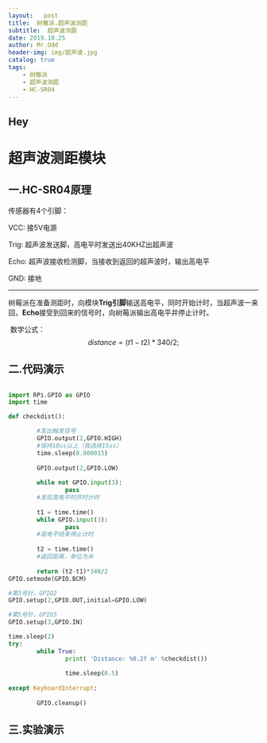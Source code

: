 ```yaml
---
layout:   post
title:  树莓派.超声波测距
subtitle:  超声波测距
date: 2019.10.25
author: Mr.Odd
header-img: img/超声波.jpg
catalog: true
tags:
    - 树莓派
    - 超声波测距
    - HC-SR04
---
```




## Hey

# 超声波测距模块

## 一.HC-SR04原理

传感器有4个引脚：

VCC: 接5V电源

Trig:  超声波发送脚，高电平时发送出40KHZ出超声波 

Echo: 超声波接收检测脚，当接收到返回的超声波时，输出高电平 

GND: 接地

------
树莓派在准备测距时，向模块**Trig引脚**输送高电平，同时开始计时，当超声波一来回，**Echo**接受到回来的信号时，向树莓派输出高电平并停止计时。

​	数学公式：
$$
distance=(t1-t2)*340/2;
$$



## 二.代码演示

```python

import RPi.GPIO as GPIO
import time

def checkdist():

        #发出触发信号
        GPIO.output(2,GPIO.HIGH)
        #保持10us以上（我选择15us）
        time.sleep(0.000015)
        
        GPIO.output(2,GPIO.LOW)
        
        while not GPIO.input(3):
                pass
        #发现高电平时开时计时
        
        t1 = time.time()
        while GPIO.input(3):
                pass
        #高电平结束停止计时
        
        t2 = time.time()
        #返回距离，单位为米
        
        return (t2-t1)*340/2
GPIO.setmode(GPIO.BCM)

#第3号针，GPIO2
GPIO.setup(2,GPIO.OUT,initial=GPIO.LOW)

#第5号针，GPIO3
GPIO.setup(3,GPIO.IN)

time.sleep(2)
try:
        while True:
                print( 'Distance: %0.2f m' %checkdist())
                
                time.sleep(0.5)
                
except KeyboardInterrupt:
    
        GPIO.cleanup()


```

## 三.实验演示

